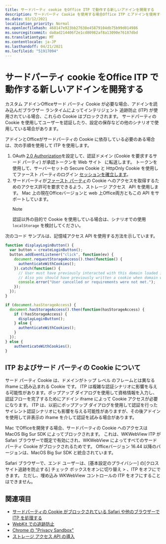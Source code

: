 ```yaml
---
title: サードパーティ cookie をOffice ITP で動作する新しいアドインを開発する
description: サードパーティ Cookie を使用する場合Office ITP とアドインを使用する方法
ms.date: 03/12/2021
localization_priority: Normal
ms.openlocfilehash: 468147e923bb27638e45879104db75b99d014986
ms.sourcegitcommit: da8ad214406f2e1cd80982af8a13090e76187dbd
ms.translationtype: MT
ms.contentlocale: ja-JP
ms.lasthandoff: 04/21/2021
ms.locfileid: "51917094"
---
```

# <a name="develop-your-office-add-in-to-work-with-itp-when-using-third-party-cookies"></a>サードパーティ cookie をOffice ITP で動作する新しいアドインを開発する

カスタム アドインOfficeサード パーティ Cookie が必要な場合、アドインを読み込んだブラウザー ランタイムによってインテリジェント 追跡防止 (ITP) が使用されている場合、これらの Cookie はブロックされます。 サードパーティの Cookie を使用してユーザーを認証したり、設定の保存などの他のシナリオで使用している場合があります。

アドインとOfficeがサードパーティの Cookie に依存している必要のある場合は、次の手順を使用して ITP を使用します。

1. OAuth [2.0 Authorization](https://tools.ietf.org/html/rfc6749)を設定して、認証ドメイン (Cookie を要求するサード パーティ) が承認トークンを Web サイト   に転送します。 トークンを使用して、サーバーセットの Secure Cookie と HttpOnly Cookie を使用してファースト パーティのログイン [セッションを確立します](https://developer.mozilla.org/en-US/docs/Web/HTTP/Cookies#Secure_and_HttpOnly_cookies)。
2. サードパーティが[ファースト パーティ](https://webkit.org/blog/8124/introducing-storage-access-api/)の Cookie へのアクセスを取得するためのアクセス許可を要求できるよう、ストレージ アクセス   API を使用します。 Mac 上の現在Officeバージョンと web 上Office両方ともこの API をサポートしています。
    > [!NOTE]
    > 認証以外の目的で Cookie を使用している場合は、シナリオでの使用 `localStorage` を検討してください。

次のコード サンプルは、記憶域アクセス API を使用する方法を示しています。

```javascript
function displayLoginButton() {
  var button = createLoginButton();
  button.addEventListener("click", function(ev) {
    document.requestStorageAccess().then(function() {
      authenticateWithCookies(); 
    }).catch(function() {
      // User must have previously interacted with this domain loaded in a top frame
      // Also you should have previously written a cookie when domain was loaded in the top frame
      console.error("User cancelled or requirements were not met.");
    });
  });
}

if (document.hasStorageAccess) { 
  document.hasStorageAccess().then(function(hasStorageAccess) { 
    if (!hasStorageAccess) { 
      displayLoginButton(); 
    } else { 
      authenticateWithCookies(); 
    } 
  }); 
} else { 
    authenticateWithCookies(); 
} 
```

## <a name="about-itp-and-third-party-cookies"></a>ITP およびサード パーティの Cookie について

サード パーティ Cookie は、ドメインがトップ レベル のフレームとは異なる iframe に読み込まれる Cookie です。 ITP は複雑な認証シナリオに影響を与える可能性があります。ポップアップ ダイアログを使用して資格情報を入力し、認証フローを完了するためにアドイン iframe によって Cookie アクセスが必要になります。 ITP は、以前にポップアップ ダイアログを使用して認証を行ったサイレント認証シナリオにも影響を与える可能性がありますが、その後アドインを使用して非表示の iframe を介して認証を試みる場合があります。

Mac でOfficeを開発する場合、サードパーティの Cookie へのアクセスは MacOS Big Sur SDK によってブロックされます。 これは、WKWebView ITP が Safari ブラウザーで既定で有効にされ、WKWebView によってすべてのサードパーティ Cookie がブロックされるためです。 Officeバージョン 16.44 以降のバージョンは、MacOS Big Sur SDK と統合されています。

Safari ブラウザーで、エンド ユーザーは、[基本設定のプライバシー] の[クロスサイト追跡を防止する] チェック ボックスをオンに切り替え  >  、ITP をオフにできます。 ただし、埋め込み WKWebView コントロールの ITP をオフにすることはできません。

## <a name="see-also"></a>関連項目

- [サードパーティの Cookie がブロックされている Safari や他のブラウザーで ITP を処理する](/azure/active-directory/develop/reference-third-party-cookies-spas)
- [WebKit での追跡防止](https://webkit.org/tracking-prevention/)
- [Chrome の "Privacy Sandbox"](https://blog.chromium.org/2020/01/building-more-private-web-path-towards.html)
- [ストレージ アクセス API の導入](https://blogs.windows.com/msedgedev/2020/07/08/introducing-storage-access-api/)